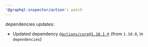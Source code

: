 ```yaml
---
'@graphql-inspector/action': patch
---
```

dependencies updates:
  - Updated dependency [`@actions/core@1.10.1`
    ↗︎](https://www.npmjs.com/package/@actions/core/v/1.10.1) (from `1.10.0`, in `dependencies`)
